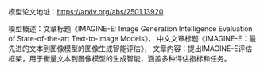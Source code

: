 模型论文地址：https://arxiv.org/abs/2501.13920

模型概述：文章标题《IMAGINE-E: Image Generation Intelligence Evaluation of State-of-the-art Text-to-Image Models》，
中文文章标题《IMAGINE-E：最先进的文本到图像模型的图像生成智能评估》，
文章内容：提出IMAGINE-E评估框架，用于衡量文本到图像模型的生成智能，涵盖多种评估指标和任务。
